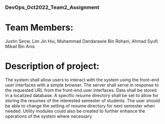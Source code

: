 ### DevOps_Oct2022_Team2_Assignment
# Team Members:
Justin Seow, Lim Jin Hui, Muhammad Dandarawie Bin Rohani, Ahmad Syufi Mikail Bin Anis 


# Description of project:
The system shall allow users to interact with the system using the front-end user
interfaces with a simple browser. The server shall serve in response to the
requested URL from the front-end user interfaces. Data shall be stored in a
localized database. A specific resume directory shall be set to allow for storing
the resumes of the interested semester of students. The user should be able to
change the setting of resume directory for next semester when needed. Utility
modules could also be created to further enhance the operations of the system
where necessary

